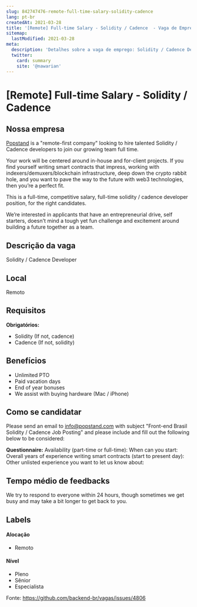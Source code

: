 ```yaml
---
slug: 842747476-remote-full-time-salary-solidity-cadence
lang: pt-br
createdAt: 2021-03-28
title: '[Remote] Full-time Salary - Solidity / Cadence  - Vaga de Emprego'
sitemap:
  lastModified: 2021-03-28
meta:
  description: 'Detalhes sobre a vaga de emprego: Solidity / Cadence Developer'
  twitter:
    card: summary
    site: '@nawarian'
---
```


# [Remote] Full-time Salary - Solidity / Cadence 

## Nossa empresa

[Popstand](https://www.popstand.com) is a "remote-first company" looking to hire talented Solidity / Cadence developers to join our growing team full time. 

Your work will be centered around in-house and for-client projects. If you find yourself writing smart contracts that impress, working with indexers/demuxers/blockchain infrastructure, deep down the crypto rabbit hole, and you want to pave the way to the future with web3 technologies, then you’re a perfect fit. 

This is a full-time, competitive salary, full-time solidity / cadence developer position, for the right candidates. 

We’re interested in applicants that have an entrepreneurial drive, self starters, doesn't mind a tough yet fun challenge and excitement around building a future together as a team.

## Descrição da vaga

Solidity / Cadence Developer

## Local

Remoto

## Requisitos

**Obrigatórios:**
- Solidity (If not, cadence)
- Cadence (If not, solidity)

## Benefícios

- Unlimited PTO
- Paid vacation days
- End of year bonuses
- We assist with buying hardware (Mac / iPhone)

## Como se candidatar

Please send an email to info@popstand.com with subject "Front-end Brasil Solidity / Cadence Job Posting" and please include and fill out the following below to be considered:

**Questionnaire:**
Availability (part-time or full-time):
When can you start:
Overall years of experience writing smart contracts (start to present day):
Other unlisted experience you want to let us know about:

## Tempo médio de feedbacks

We try to respond to everyone within 24 hours, though sometimes we get busy and may take a bit longer to get back to you.

## Labels

#### Alocação
- Remoto

#### Nível
- Pleno
- Sênior
- Especialista

Fonte: https://github.com/backend-br/vagas/issues/4806